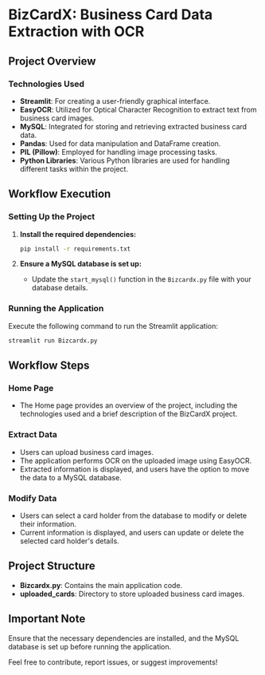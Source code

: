 # BizCardX: Business Card Data Extraction with OCR

## Project Overview

### Technologies Used

- **Streamlit**: For creating a user-friendly graphical interface.
- **EasyOCR**: Utilized for Optical Character Recognition to extract text from business card images.
- **MySQL**: Integrated for storing and retrieving extracted business card data.
- **Pandas**: Used for data manipulation and DataFrame creation.
- **PIL (Pillow)**: Employed for handling image processing tasks.
- **Python Libraries**: Various Python libraries are used for handling different tasks within the project.

## Workflow Execution

### Setting Up the Project

1. **Install the required dependencies:**

    ```bash
    pip install -r requirements.txt
    ```

2. **Ensure a MySQL database is set up:**
    - Update the `start_mysql()` function in the `Bizcardx.py` file with your database details.

### Running the Application

Execute the following command to run the Streamlit application:

```bash
streamlit run Bizcardx.py
```

## Workflow Steps

### Home Page

- The Home page provides an overview of the project, including the technologies used and a brief description of the BizCardX project.

### Extract Data

- Users can upload business card images.
- The application performs OCR on the uploaded image using EasyOCR.
- Extracted information is displayed, and users have the option to move the data to a MySQL database.

### Modify Data

- Users can select a card holder from the database to modify or delete their information.
- Current information is displayed, and users can update or delete the selected card holder's details.

## Project Structure

- **Bizcardx.py**: Contains the main application code.
- **uploaded_cards**: Directory to store uploaded business card images.

## Important Note

Ensure that the necessary dependencies are installed, and the MySQL database is set up before running the application.

Feel free to contribute, report issues, or suggest improvements!
